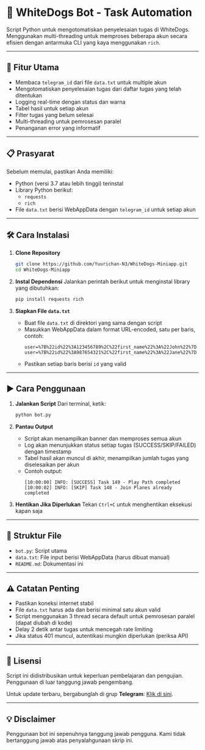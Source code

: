 # 🌟 WhiteDogs Bot - Task Automation

Script Python untuk mengotomatiskan penyelesaian tugas di WhiteDogs. Menggunakan multi-threading untuk memproses beberapa akun secara efisien dengan antarmuka CLI yang kaya menggunakan `rich`.

---

## 🚀 Fitur Utama
- Membaca `telegram_id` dari file `data.txt` untuk multiple akun
- Mengotomatiskan penyelesaian tugas dari daftar tugas yang telah ditentukan
- Logging real-time dengan status dan warna
- Tabel hasil untuk setiap akun
- Filter tugas yang belum selesai
- Multi-threading untuk pemrosesan paralel
- Penanganan error yang informatif

---

## 📋 Prasyarat
Sebelum memulai, pastikan Anda memiliki:
- Python (versi 3.7 atau lebih tinggi) terinstal
- Library Python berikut:
  - `requests`
  - `rich`
- File `data.txt` berisi WebAppData dengan `telegram_id` untuk setiap akun

---

## 🛠️ Cara Instalasi
1. **Clone Repository**
   ```bash
   git clone https://github.com/Yuurichan-N3/WhiteDogs-Miniapp.git
   cd WhiteDogs-Miniapp
   ```

2. **Instal Dependensi**
   Jalankan perintah berikut untuk menginstal library yang dibutuhkan:
   ```bash
   pip install requests rich
   ```

3. **Siapkan File `data.txt`**
   - Buat file `data.txt` di direktori yang sama dengan script
   - Masukkan WebAppData dalam format URL-encoded, satu per baris, contoh:
     ```
     user=%7B%22id%22%3A123456789%2C%22first_name%22%3A%22John%22%7D
     user=%7B%22id%22%3A987654321%2C%22first_name%22%3A%22Jane%22%7D
     ```
   - Pastikan setiap baris berisi `id` yang valid

---

## ▶️ Cara Penggunaan
1. **Jalankan Script**
   Dari terminal, ketik:
   ```bash
   python bot.py
   ```

2. **Pantau Output**
   - Script akan menampilkan banner dan memproses semua akun
   - Log akan menunjukkan status setiap tugas (SUCCESS/SKIP/FAILED) dengan timestamp
   - Tabel hasil akan muncul di akhir, menampilkan jumlah tugas yang diselesaikan per akun
   - Contoh output:
     ```
     [10:00:00] INFO: [SUCCESS] Task 149 - Play Path completed
     [10:00:02] INFO: [SKIP] Task 148 - Join Planes already completed
     ```

3. **Hentikan Jika Diperlukan**
   Tekan `Ctrl+C` untuk menghentikan eksekusi kapan saja

---

## 📂 Struktur File
- `bot.py`: Script utama
- `data.txt`: File input berisi WebAppData (harus dibuat manual)
- `README.md`: Dokumentasi ini

---

## ⚠️ Catatan Penting
- Pastikan koneksi internet stabil
- File `data.txt` harus ada dan berisi minimal satu akun valid
- Script menggunakan 3 thread secara default untuk pemrosesan paralel (dapat diubah di kode)
- Delay 2 detik antar tugas untuk mencegah rate limiting
- Jika status 401 muncul, autentikasi mungkin diperlukan (periksa API)

---

## 📜 Lisensi
Script ini didistribusikan untuk keperluan pembelajaran dan pengujian. Penggunaan di luar tanggung jawab pengembang.

Untuk update terbaru, bergabunglah di grup **Telegram**: [Klik di sini](https://t.me/sentineldiscus).

---

## 💡 Disclaimer
Penggunaan bot ini sepenuhnya tanggung jawab pengguna. Kami tidak bertanggung jawab atas penyalahgunaan skrip ini.
